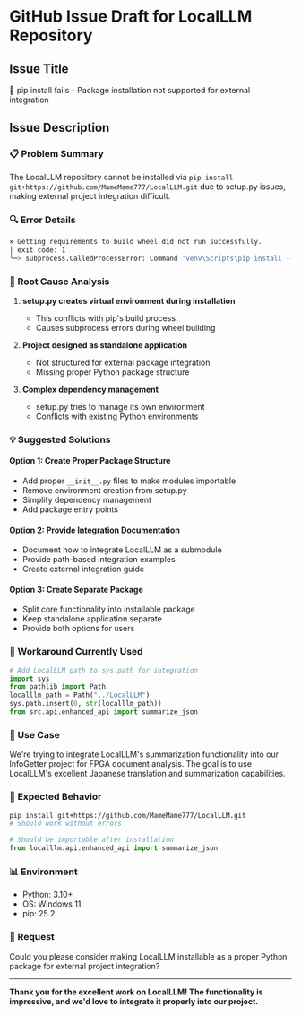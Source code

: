 # GitHub Issue Draft for LocalLLM Repository

## Issue Title
🐛 pip install fails - Package installation not supported for external integration

## Issue Description

### 📋 Problem Summary
The LocalLLM repository cannot be installed via `pip install git+https://github.com/MameMame777/LocalLLM.git` due to setup.py issues, making external project integration difficult.

### 🔍 Error Details
```bash
× Getting requirements to build wheel did not run successfully.
│ exit code: 1
╰─> subprocess.CalledProcessError: Command 'venv\Scripts\pip install --upgrade pip' returned non-zero exit status 1
```

### 🎯 Root Cause Analysis
1. **setup.py creates virtual environment during installation**
   - This conflicts with pip's build process
   - Causes subprocess errors during wheel building

2. **Project designed as standalone application**
   - Not structured for external package integration
   - Missing proper Python package structure

3. **Complex dependency management**
   - setup.py tries to manage its own environment
   - Conflicts with existing Python environments

### 💡 Suggested Solutions

#### Option 1: Create Proper Package Structure
- Add proper `__init__.py` files to make modules importable
- Remove environment creation from setup.py
- Simplify dependency management
- Add package entry points

#### Option 2: Provide Integration Documentation
- Document how to integrate LocalLLM as a submodule
- Provide path-based integration examples
- Create external integration guide

#### Option 3: Create Separate Package
- Split core functionality into installable package
- Keep standalone application separate
- Provide both options for users

### 🔧 Workaround Currently Used
```python
# Add LocalLLM path to sys.path for integration
import sys
from pathlib import Path
localllm_path = Path("../LocalLLM")
sys.path.insert(0, str(localllm_path))
from src.api.enhanced_api import summarize_json
```

### 📝 Use Case
We're trying to integrate LocalLLM's summarization functionality into our InfoGetter project for FPGA document analysis. The goal is to use LocalLLM's excellent Japanese translation and summarization capabilities.

### 🌟 Expected Behavior
```bash
pip install git+https://github.com/MameMame777/LocalLLM.git
# Should work without errors
```

```python
# Should be importable after installation
from localllm.api.enhanced_api import summarize_json
```

### 📊 Environment
- Python: 3.10+
- OS: Windows 11
- pip: 25.2

### 🙏 Request
Could you please consider making LocalLLM installable as a proper Python package for external project integration?

---

**Thank you for the excellent work on LocalLLM! The functionality is impressive, and we'd love to integrate it properly into our project.**
